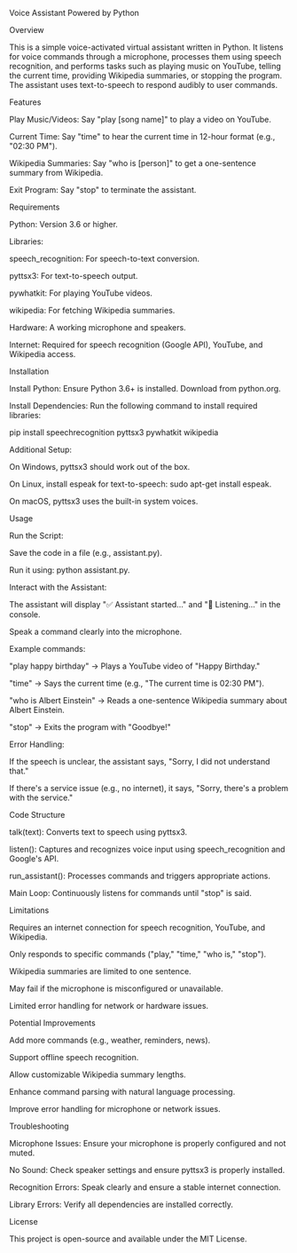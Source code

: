 Voice Assistant Powered by Python

Overview

This is a simple voice-activated virtual assistant written in Python. It listens for voice commands through a microphone, processes them using speech recognition, and performs tasks such as playing music on YouTube, telling the current time, providing Wikipedia summaries, or stopping the program. The assistant uses text-to-speech to respond audibly to user commands.

Features





Play Music/Videos: Say "play [song name]" to play a video on YouTube.



Current Time: Say "time" to hear the current time in 12-hour format (e.g., "02:30 PM").



Wikipedia Summaries: Say "who is [person]" to get a one-sentence summary from Wikipedia.



Exit Program: Say "stop" to terminate the assistant.

Requirements





Python: Version 3.6 or higher.



Libraries:





speech_recognition: For speech-to-text conversion.



pyttsx3: For text-to-speech output.



pywhatkit: For playing YouTube videos.



wikipedia: For fetching Wikipedia summaries.



Hardware: A working microphone and speakers.



Internet: Required for speech recognition (Google API), YouTube, and Wikipedia access.

Installation





Install Python: Ensure Python 3.6+ is installed. Download from python.org.



Install Dependencies: Run the following command to install required libraries:

pip install speechrecognition pyttsx3 pywhatkit wikipedia



Additional Setup:





On Windows, pyttsx3 should work out of the box.



On Linux, install espeak for text-to-speech: sudo apt-get install espeak.



On macOS, pyttsx3 uses the built-in system voices.

Usage





Run the Script:





Save the code in a file (e.g., assistant.py).



Run it using: python assistant.py.



Interact with the Assistant:





The assistant will display "✅ Assistant started..." and "🎤 Listening..." in the console.



Speak a command clearly into the microphone.



Example commands:





"play happy birthday" → Plays a YouTube video of "Happy Birthday."



"time" → Says the current time (e.g., "The current time is 02:30 PM").



"who is Albert Einstein" → Reads a one-sentence Wikipedia summary about Albert Einstein.



"stop" → Exits the program with "Goodbye!"



Error Handling:





If the speech is unclear, the assistant says, "Sorry, I did not understand that."



If there's a service issue (e.g., no internet), it says, "Sorry, there's a problem with the service."

Code Structure





talk(text): Converts text to speech using pyttsx3.



listen(): Captures and recognizes voice input using speech_recognition and Google's API.



run_assistant(): Processes commands and triggers appropriate actions.



Main Loop: Continuously listens for commands until "stop" is said.

Limitations





Requires an internet connection for speech recognition, YouTube, and Wikipedia.



Only responds to specific commands ("play," "time," "who is," "stop").



Wikipedia summaries are limited to one sentence.



May fail if the microphone is misconfigured or unavailable.



Limited error handling for network or hardware issues.

Potential Improvements





Add more commands (e.g., weather, reminders, news).



Support offline speech recognition.



Allow customizable Wikipedia summary lengths.



Enhance command parsing with natural language processing.



Improve error handling for microphone or network issues.

Troubleshooting





Microphone Issues: Ensure your microphone is properly configured and not muted.



No Sound: Check speaker settings and ensure pyttsx3 is properly installed.



Recognition Errors: Speak clearly and ensure a stable internet connection.



Library Errors: Verify all dependencies are installed correctly.

License

This project is open-source and available under the MIT License.
